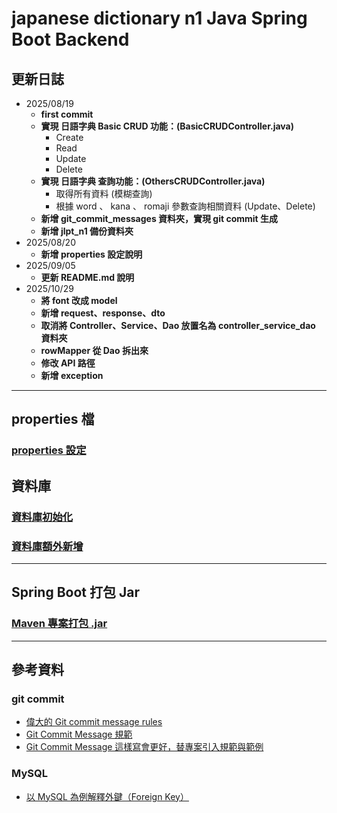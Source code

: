 # japanese dictionary n1 Java Spring Boot Backend
## 更新日誌
* 2025/08/19
    * **first commit**
    * **實現 日語字典 Basic CRUD 功能：(BasicCRUDController.java)**
        * Create
        * Read
        * Update
        * Delete
    * **實現 日語字典 查詢功能：(OthersCRUDController.java)**
        * 取得所有資料 (模糊查詢)
        * 根據 word 、 kana 、 romaji 參數查詢相關資料 (Update、Delete)
    * **新增 git_commit_messages 資料夾，實現 git commit 生成**
    * **新增 jlpt_n1 備份資料夾**
* 2025/08/20
    * **新增 properties 設定說明**
* 2025/09/05
    * **更新 README.md 說明**
* 2025/10/29
    * **將 font 改成 model**
    * **新增 request、response、dto**
    * **取消將 Controller、Service、Dao 放置名為 controller_service_dao 資料夾**
    * **rowMapper 從 Dao 拆出來**
    * **修改 API 路徑**
    * **新增 exception**
---
## properties 檔
### [properties 設定](/markdown/properties_settings.md)
## 資料庫
### [資料庫初始化](/markdown/database_init.md)
### [資料庫額外新增](/markdown/database_new.md)
---
## Spring Boot 打包 Jar
### [Maven 專案打包 .jar](/markdown/maven_to_jar.md)
---
## 參考資料
### git commit
* [偉大的 Git commit message rules](https://hackmd.io/@howhow/git_commit#%E5%81%89%E5%A4%A7%E7%9A%84-Git-commit-message-rules)
* [Git Commit Message 規範](https://codeewander.github.io/docs/git-commit)
* [Git Commit Message 這樣寫會更好，替專案引入規範與範例](https://wadehuanglearning.blogspot.com/2019/05/commit-commit-commit-why-what-commit.html)
### MySQL
* [以 MySQL 為例解釋外鍵（Foreign Key）](https://b-l-u-e-b-e-r-r-y.github.io/post/ForeignKey/)